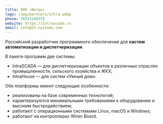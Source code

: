 ```yaml
---
title: ООО «Интра»
logo: /img/partners/intra.webp
phone: 78352240378
website: https://intrascada.ru
email: info@ih-systems.com
---
```


Российский разработчик программного обеспечения для **систем автоматизации и диспетчеризации**.


В пакете программ две системы:
* IntraSCADA — для диспетчеризации объектов в различных отраслях промышленности, сельского хозяйства и ЖКХ;
* IntraHouse — для систем «Умный дом».

Обе платформы имеют следующие особенности:  
* реализованы на базе современных технологий;
* характеризуются минимальными требованиями к оборудованию и высоким быстродействием;
* работают с операционными системами Linux, macOS и Windows;
* работают на контроллерах Wiren Board.
